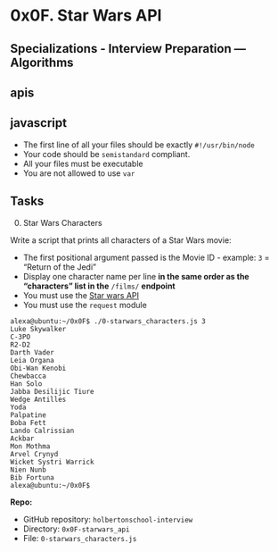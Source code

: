 # 0x0F. Star Wars API
## Specializations - Interview Preparation ― Algorithms
## apis
## javascript

* The first line of all your files should be exactly `#!/usr/bin/node`
* Your code should be `semistandard` compliant.
* All your files must be executable
* You are not allowed to use `var`

## Tasks
0. Star Wars Characters

Write a script that prints all characters of a Star Wars movie:

* The first positional argument passed is the Movie ID - example: `3` = “Return of the Jedi”
* Display one character name per line **in the same order as the “characters” list in the** `/films/` **endpoint**
* You must use the [Star wars API](https://swapi-api.hbtn.io/)
* You must use the `request` module
```
alexa@ubuntu:~/0x0F$ ./0-starwars_characters.js 3
Luke Skywalker
C-3PO
R2-D2
Darth Vader
Leia Organa
Obi-Wan Kenobi
Chewbacca
Han Solo
Jabba Desilijic Tiure
Wedge Antilles
Yoda
Palpatine
Boba Fett
Lando Calrissian
Ackbar
Mon Mothma
Arvel Crynyd
Wicket Systri Warrick
Nien Nunb
Bib Fortuna
alexa@ubuntu:~/0x0F$
```
**Repo:**

* GitHub repository: `holbertonschool-interview`
* Directory: `0x0F-starwars_api`
* File: `0-starwars_characters.js`
